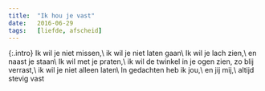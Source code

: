 ```yaml
---
title:  "Ik hou je vast"
date:   2016-06-29
tags:   [liefde, afscheid]
---
```


{:.intro}
Ik wil je niet missen,\\
ik wil je niet laten gaan\\
Ik wil je lach zien,\\
en naast je staan\\
Ik wil met je praten,\\
ik wil de twinkel in je ogen zien,
zo blij verrast,\\
ik wil je niet alleen laten\\
In gedachten heb ik jou,\\
en jij mij,\\
altijd stevig vast
